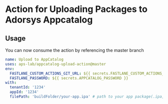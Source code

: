 # Action for Uploading Packages to Adorsys Appcatalog

## Usage

You can now consume the action by referencing the master branch

``` yaml
name: Upload to AppCatalog
uses: aps-lab/appcatalog-upload-action@master
env: 
  FASTLANE_CUSTOM_ACTIONS_GIT_URL: ${{ secrets.FASTLANE_CUSTOM_ACTIONS_GIT_URL }}
  FASTLANE_PASSWORD: ${{ secrets.APPCATALOG_PASSWORD }} 
with:
  tenantId: '1234'
  appId: '1234' 
  filePath: 'buildFolder/your-app.ipa' # path to your app package(.ipa, .apk) relative to your working directory 
```
